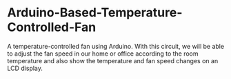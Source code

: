 # Arduino-Based-Temperature-Controlled-Fan
A temperature-controlled fan using Arduino. With this circuit, we will be able to adjust the fan speed in our home or office according to the room temperature and also show the temperature and fan speed changes on an LCD display.
